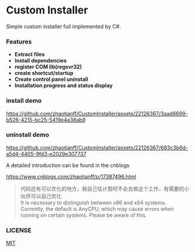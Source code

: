 # Custom Installer
Simple custom installer full implemented by C#.



### Features 

* **Extract files**
* **Install dependencies**
* **register COM lib(regsvr32)**
* **create shortcut/startup**
* **Create control panel uninstall**
* **Installation progress and status display**

### install demo



https://github.com/zhaotianff/CustomInstaller/assets/22126367/3aad6699-b526-4215-bc25-5419e4a38ab9



### uninstall demo



https://github.com/zhaotianff/CustomInstaller/assets/22126367/683c3b6d-a5d4-4405-9fd3-e2029e307737



A detailed introduction can be found in the cnblogs

https://www.cnblogs.com/zhaotianff/p/17387496.html

> 代码还有可以优化的地方，我自己估计暂时不会去做这个工作，有需要的小伙伴可以自己优化  
> It is necessary to distinguish between x86 and x64 systems. Currently, the default is AnyCPU, which may cause errors when running on certain systems. Please be aware of this.


### LICENSE
[MIT](LICENSE)
